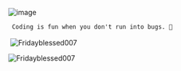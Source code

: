 

![image](https://user-images.githubusercontent.com/122832232/223120834-8886744d-19d6-470c-9638-39a6b1b0cdfd.png)
```
 Coding is fun when you don't run into bugs. 🐞 

```


<p>&nbsp;<img align="center" src="https://github-readme-stats.vercel.app/api?username=Fridayblessed007&show_icons=true&locale=en&bg_color=0D1117" alt="Fridayblessed007" /></p>

<p><img align="left" src="https://github-readme-stats.vercel.app/api/top-langs?username=Fridayblessed007&show_icons=true&locale=en&layout=compact&bg_color=0D1117" alt="Fridayblessed007" /></p>
